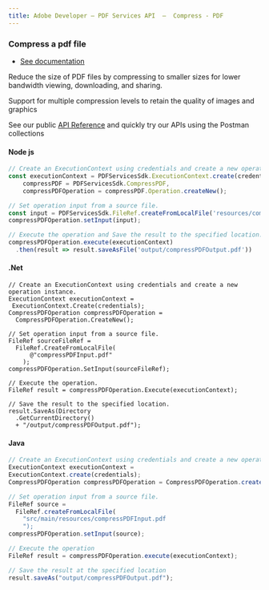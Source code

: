```yaml
---
title: Adobe Developer — PDF Services API  —  Compress - PDF
---
```


<TextBlock slots="heading, buttons, text, text1, text2" theme="dark" hasCodeBlock className="bgBlue link linking"/>

### Compress a pdf file

- [See documentation](/document-services/docs/overview/pdf-services-api/howtos/compress-pdf/)

Reduce the size of PDF files by compressing to smaller sizes for lower bandwidth viewing, downloading, and sharing.

Support for multiple compression levels to retain the quality of images and graphics

See our public [API Reference](https://www.adobe.com/go/dcsdk_APIdocs#post-compressPDF) and quickly try our APIs using the Postman collections


<CodeBlock slots="heading, code" repeat="3" languages="js,.net,java" />

#### Node js

```js
// Create an ExecutionContext using credentials and create a new operation instance.
const executionContext = PDFServicesSdk.ExecutionContext.create(credentials),
    compressPDF = PDFServicesSdk.CompressPDF,
    compressPDFOperation = compressPDF.Operation.createNew();

// Set operation input from a source file.
const input = PDFServicesSdk.FileRef.createFromLocalFile('resources/compressPDFInput.pdf');
compressPDFOperation.setInput(input);

// Execute the operation and Save the result to the specified location.
compressPDFOperation.execute(executionContext)
  .then(result => result.saveAsFile('output/compressPDFOutput.pdf'))
```

#### .Net

```clike
// Create an ExecutionContext using credentials and create a new operation instance.
ExecutionContext executionContext =
 ExecutionContext.Create(credentials);
CompressPDFOperation compressPDFOperation =
  CompressPDFOperation.CreateNew();

// Set operation input from a source file.
FileRef sourceFileRef =
  FileRef.CreateFromLocalFile(
      @"compressPDFInput.pdf"
    );
compressPDFOperation.SetInput(sourceFileRef);

// Execute the operation.
FileRef result = compressPDFOperation.Execute(executionContext);

// Save the result to the specified location.
result.SaveAs(Directory
  .GetCurrentDirectory()
  + "/output/compressPDFOutput.pdf");
```

#### Java

```javascript
// Create an ExecutionContext using credentials and create a new operation instance.
ExecutionContext executionContext =
ExecutionContext.create(credentials);
CompressPDFOperation compressPDFOperation = CompressPDFOperation.createNew();

// Set operation input from a source file.
FileRef source =
  FileRef.createFromLocalFile(
    "src/main/resources/compressPDFInput.pdf
    ");
compressPDFOperation.setInput(source);

// Execute the operation
FileRef result = compressPDFOperation.execute(executionContext);

// Save the result at the specified location
result.saveAs("output/compressPDFOutput.pdf");
```
